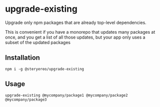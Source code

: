 # upgrade-existing

Upgrade only npm packages that are already top-level dependencies.

This is convenient if you have a monorepo that updates many packages at once, and you get a list of all those updates, but your app only uses a subset of the updated packages

## Installation

`npm i -g @steryereo/upgrade-existing`

## Usage

`upgrade-existing @mycompany/package1 @mycompany/package2 @mycompany/package3`
